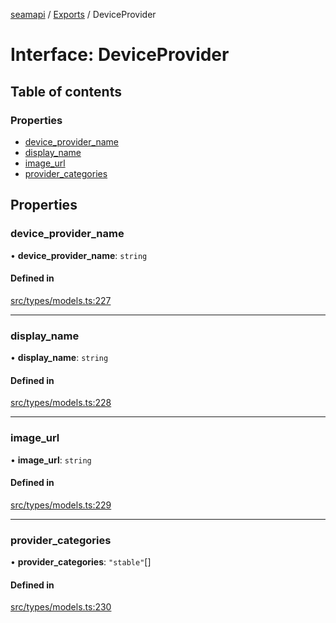 [seamapi](../README.md) / [Exports](../modules.md) / DeviceProvider

# Interface: DeviceProvider

## Table of contents

### Properties

- [device\_provider\_name](DeviceProvider.md#device_provider_name)
- [display\_name](DeviceProvider.md#display_name)
- [image\_url](DeviceProvider.md#image_url)
- [provider\_categories](DeviceProvider.md#provider_categories)

## Properties

### device\_provider\_name

• **device\_provider\_name**: `string`

#### Defined in

[src/types/models.ts:227](https://github.com/seamapi/javascript/blob/main/src/types/models.ts#L227)

___

### display\_name

• **display\_name**: `string`

#### Defined in

[src/types/models.ts:228](https://github.com/seamapi/javascript/blob/main/src/types/models.ts#L228)

___

### image\_url

• **image\_url**: `string`

#### Defined in

[src/types/models.ts:229](https://github.com/seamapi/javascript/blob/main/src/types/models.ts#L229)

___

### provider\_categories

• **provider\_categories**: ``"stable"``[]

#### Defined in

[src/types/models.ts:230](https://github.com/seamapi/javascript/blob/main/src/types/models.ts#L230)

